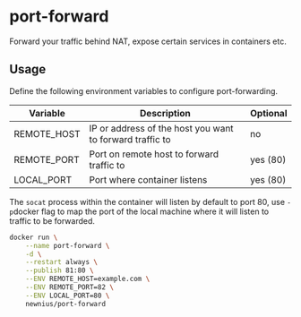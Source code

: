 port-forward
==========================
Forward your traffic behind NAT, expose certain services in containers etc.

## Usage

Define the following environment variables to configure port-forwarding.

Variable | Description | Optional
-------- | ----------- | --------
REMOTE_HOST | IP or address of the host you want to forward traffic to | no
REMOTE_PORT | Port on remote host to forward traffic to | yes (80)
LOCAL_PORT | Port where container listens | yes (80)

The `socat` process within the container will listen by default to port 80, use `-p`docker
flag to map the port of the local machine where it will listen to traffic to be forwarded.


```bash
docker run \
	--name port-forward \
	-d \
	--restart always \
	--publish 81:80 \
	--ENV REMOTE_HOST=example.com \
	--ENV REMOTE_PORT=82 \
	--ENV LOCAL_PORT=80 \
	newnius/port-forward
```
